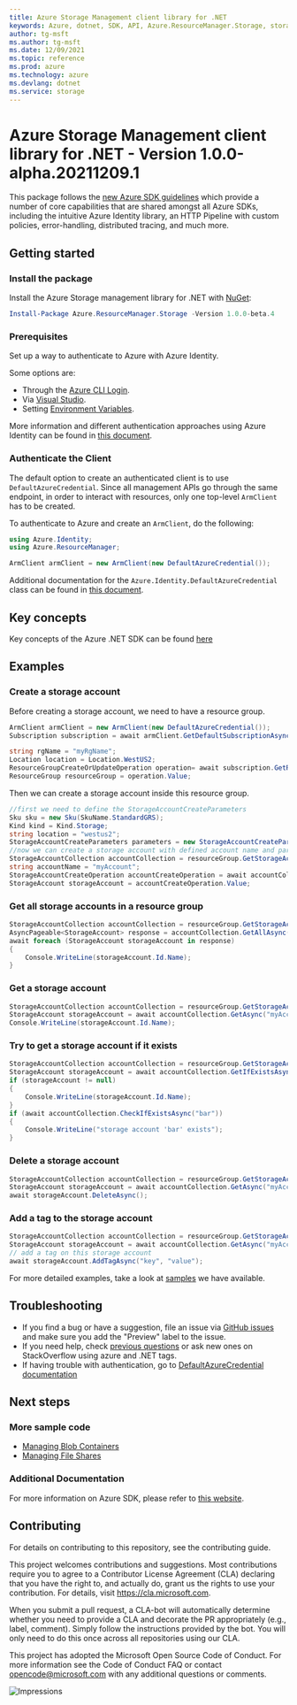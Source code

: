 ```yaml
---
title: Azure Storage Management client library for .NET
keywords: Azure, dotnet, SDK, API, Azure.ResourceManager.Storage, storage
author: tg-msft
ms.author: tg-msft
ms.date: 12/09/2021
ms.topic: reference
ms.prod: azure
ms.technology: azure
ms.devlang: dotnet
ms.service: storage
---
```

# Azure Storage Management client library for .NET - Version 1.0.0-alpha.20211209.1 


This package follows the [new Azure SDK guidelines](https://azure.github.io/azure-sdk/general_introduction.html) which provide a number of core capabilities that are shared amongst all Azure SDKs, including the intuitive Azure Identity library, an HTTP Pipeline with custom policies, error-handling, distributed tracing, and much more.

## Getting started 

### Install the package

Install the Azure Storage management library for .NET with [NuGet](https://www.nuget.org/):

```PowerShell
Install-Package Azure.ResourceManager.Storage -Version 1.0.0-beta.4
```

### Prerequisites
Set up a way to authenticate to Azure with Azure Identity.

Some options are:
- Through the [Azure CLI Login](https://docs.microsoft.com/cli/azure/authenticate-azure-cli).
- Via [Visual Studio](https://docs.microsoft.com/dotnet/api/overview/azure/identity-readme?view=azure-dotnet#authenticating-via-visual-studio).
- Setting [Environment Variables](https://github.com/Azure/azure-sdk-for-net/blob/main/sdk/resourcemanager/Azure.ResourceManager/docs/AuthUsingEnvironmentVariables.md).

More information and different authentication approaches using Azure Identity can be found in [this document](https://docs.microsoft.com/dotnet/api/overview/azure/identity-readme?view=azure-dotnet).

### Authenticate the Client

The default option to create an authenticated client is to use `DefaultAzureCredential`. Since all management APIs go through the same endpoint, in order to interact with resources, only one top-level `ArmClient` has to be created.

To authenticate to Azure and create an `ArmClient`, do the following:

```C# Snippet:Managing_StorageAccounts_AuthClient
using Azure.Identity;
using Azure.ResourceManager;

ArmClient armClient = new ArmClient(new DefaultAzureCredential());
```

Additional documentation for the `Azure.Identity.DefaultAzureCredential` class can be found in [this document](https://docs.microsoft.com/dotnet/api/azure.identity.defaultazurecredential).

## Key concepts

Key concepts of the Azure .NET SDK can be found [here](https://github.com/Azure/azure-sdk-for-net/blob/main/sdk/resourcemanager/Azure.ResourceManager/README.md#key-concepts)

## Examples

### Create a storage account

Before creating a storage account, we need to have a resource group.

```C# Snippet:Managing_StorageAccounts_DefaultSubscription
ArmClient armClient = new ArmClient(new DefaultAzureCredential());
Subscription subscription = await armClient.GetDefaultSubscriptionAsync();
```
```C# Snippet:Managing_StorageAccounts_GetResourceGroupCollection
string rgName = "myRgName";
Location location = Location.WestUS2;
ResourceGroupCreateOrUpdateOperation operation= await subscription.GetResourceGroups().CreateOrUpdateAsync(rgName, new ResourceGroupData(location));
ResourceGroup resourceGroup = operation.Value;
```

Then we can create a storage account inside this resource group.

```C# Snippet:Managing_StorageAccounts_CreateStorageAccount
//first we need to define the StorageAccountCreateParameters
Sku sku = new Sku(SkuName.StandardGRS);
Kind kind = Kind.Storage;
string location = "westus2";
StorageAccountCreateParameters parameters = new StorageAccountCreateParameters(sku, kind, location);
//now we can create a storage account with defined account name and parameters
StorageAccountCollection accountCollection = resourceGroup.GetStorageAccounts();
string accountName = "myAccount";
StorageAccountCreateOperation accountCreateOperation = await accountCollection.CreateOrUpdateAsync(accountName, parameters);
StorageAccount storageAccount = accountCreateOperation.Value;
```

### Get all storage accounts in a resource group

```C# Snippet:Managing_StorageAccounts_ListStorageAccounts
StorageAccountCollection accountCollection = resourceGroup.GetStorageAccounts();
AsyncPageable<StorageAccount> response = accountCollection.GetAllAsync();
await foreach (StorageAccount storageAccount in response)
{
    Console.WriteLine(storageAccount.Id.Name);
}
```

### Get a storage account

```C# Snippet:Managing_StorageAccounts_GetStorageAccount
StorageAccountCollection accountCollection = resourceGroup.GetStorageAccounts();
StorageAccount storageAccount = await accountCollection.GetAsync("myAccount");
Console.WriteLine(storageAccount.Id.Name);
```

### Try to get a storage account if it exists


```C# Snippet:Managing_StorageAccounts_GetStorageAccountIfExists
StorageAccountCollection accountCollection = resourceGroup.GetStorageAccounts();
StorageAccount storageAccount = await accountCollection.GetIfExistsAsync("foo");
if (storageAccount != null)
{
    Console.WriteLine(storageAccount.Id.Name);
}
if (await accountCollection.CheckIfExistsAsync("bar"))
{
    Console.WriteLine("storage account 'bar' exists");
}
```

### Delete a storage account

```C# Snippet:Managing_StorageAccounts_DeleteStorageAccount
StorageAccountCollection accountCollection = resourceGroup.GetStorageAccounts();
StorageAccount storageAccount = await accountCollection.GetAsync("myAccount");
await storageAccount.DeleteAsync();
```

### Add a tag to the storage account

```C# Snippet:Managing_StorageAccounts_AddTagStorageAccount
StorageAccountCollection accountCollection = resourceGroup.GetStorageAccounts();
StorageAccount storageAccount = await accountCollection.GetAsync("myAccount");
// add a tag on this storage account
await storageAccount.AddTagAsync("key", "value");
```

For more detailed examples, take a look at [samples](https://github.com/Azure/azure-sdk-for-net/tree/main/sdk/storage/Azure.ResourceManager.Storage/samples) we have available.

## Troubleshooting

-   If you find a bug or have a suggestion, file an issue via [GitHub issues](https://github.com/Azure/azure-sdk-for-net/issues) and make sure you add the "Preview" label to the issue.
-   If you need help, check [previous
    questions](https://stackoverflow.com/questions/tagged/azure+.net)
    or ask new ones on StackOverflow using azure and .NET tags.
-   If having trouble with authentication, go to [DefaultAzureCredential documentation](https://docs.microsoft.com/dotnet/api/azure.identity.defaultazurecredential?view=azure-dotnet)


## Next steps

### More sample code

- [Managing Blob Containers](https://github.com/Azure/azure-sdk-for-net/blob/main/sdk/storage/Azure.ResourceManager.Storage/samples/Sample1_ManagingBlobContainers.md)
- [Managing File Shares](https://github.com/Azure/azure-sdk-for-net/blob/main/sdk/storage/Azure.ResourceManager.Storage/samples/Sample2_ManagingFileShares.md)

### Additional Documentation

For more information on Azure SDK, please refer to [this website](https://azure.github.io/azure-sdk/).

## Contributing

For details on contributing to this repository, see the contributing
guide.

This project welcomes contributions and suggestions. Most contributions
require you to agree to a Contributor License Agreement (CLA) declaring
that you have the right to, and actually do, grant us the rights to use
your contribution. For details, visit <https://cla.microsoft.com>.

When you submit a pull request, a CLA-bot will automatically determine
whether you need to provide a CLA and decorate the PR appropriately
(e.g., label, comment). Simply follow the instructions provided by the
bot. You will only need to do this once across all repositories using
our CLA.

This project has adopted the Microsoft Open Source Code of Conduct. For
more information see the Code of Conduct FAQ or contact
<opencode@microsoft.com> with any additional questions or comments.

<!-- LINKS -->
[style-guide-msft]: https://docs.microsoft.com/style-guide/capitalization
[style-guide-cloud]: https://aka.ms/azsdk/cloud-style-guide

![Impressions](https://azure-sdk-impressions.azurewebsites.net/api/impressions/azure-sdk-for-net%2Fsdk%2Ftemplate%2FAzure.Template%2FREADME.png)

